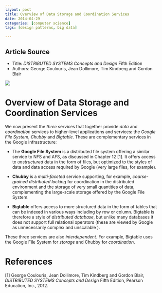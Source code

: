 ```yaml
---
layout: post
title: Overview of Data Storage and Coordination Services
date: 2014-04-29
categories: [computer science]
tags: [design patterns, big data]

---
```


## Article Source
* Title: *DISTRIBUTED SYSTEMS Concepts and Design* Fifth Edition
* Authors: George Coulouris, Jean Dollimore, Tim Kindberg and Gordon Blair

![](http://sungsoo.github.com/images/overview-storage.png)


# Overview of Data Storage and Coordination Services

We now present the *three* services that together provide *data* and *coordination* services to higher-level applications and services: the *Google File System*, *Chubby* and *Bigtable*. These are complementary services in the Google infrastructure:


* The **Google File System** is a distributed file system offering a similar service to NFS and AFS, as discussed in Chapter 12 [1]. It offers access to *unstructured* data in the form of files, but optimized to the styles of data and data access required by Google (very large files, for example).


* **Chubby** is a *multi-faceted* service supporting, for example, *coarse-grained distributed locking* for coordination in the distributed environment and the storage of very small quantities of data, complementing the large-scale storage offered by the Google File System.


* **Bigtable** offers access to more structured data in the form of tables that can be indexed in various ways including by row or column. Bigtable is therefore a style of *distributed database*, but unlike many databases it does not support full relational operators (these are viewed by Google as unnecessarily complex and unscalable ).


These three services are also *interdependent*. For example, Bigtable uses the Google File System for *storage* and Chubby for *coordination*.

# References
[1] George Coulouris, Jean Dollimore, Tim Kindberg and Gordon Blair, *DISTRIBUTED SYSTEMS Concepts and Design* Fifth Edition, Pearson Education, Inc., 2012.
